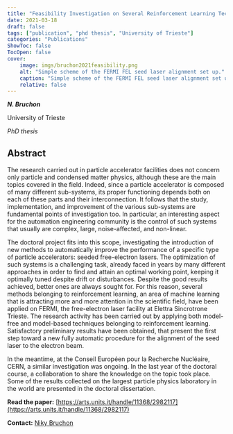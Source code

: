 ```yaml
---
title: "Feasibility Investigation on Several Reinforcement Learning Techniques to Improve the Performance of the FERMI Free-Electron Laser"
date: 2021-03-18
draft: false
tags: ["publication", "phd thesis", "University of Trieste"]
categories: "Publications"
ShowToc: false
TocOpen: false
cover:
    image: imgs/bruchon2021feasibility.png
    alt: "Simple scheme of the FERMI FEL seed laser alignment set up."
    caption: "Simple scheme of the FERMI FEL seed laser alignment set up."
    relative: false
---
```


_**N. Bruchon**_

University of Trieste

_PhD thesis_

## Abstract

The research carried out in particle accelerator facilities does not concern only particle and condensed matter physics, although these are the main topics covered in the field. Indeed, since a particle accelerator is composed of many different sub-systems, its proper functioning depends both on each of these parts and their interconnection. It follows that the study, implementation, and improvement of the various sub-systems are fundamental points of investigation too. In particular, an interesting aspect for the automation engineering community is the control of such systems that usually are complex, large, noise-affected, and non-linear.

The doctoral project fits into this scope, investigating the introduction of new methods to automatically improve the performance of a specific type of particle accelerators: seeded free-electron lasers. The optimization of such systems is a challenging task, already faced in years by many different approaches in order to find and attain an optimal working point, keeping it optimally tuned despite drift or disturbances. Despite the good results achieved, better ones are always sought for. For this reason, several methods belonging to reinforcement learning, an area of machine learning that is attracting more and more attention in the scientific field, have been applied on FERMI, the free-electron laser facility at Elettra Sincrotrone Trieste. The research activity has been carried out by applying both model-free and model-based techniques belonging to reinforcement learning. Satisfactory preliminary results have been obtained, that present the first step toward a new fully automatic procedure for the alignment of the seed laser to the electron beam.

In the meantime, at the Conseil Européen pour la Recherche Nucléaire, CERN, a similar investigation was ongoing. In the last year of the doctoral course, a collaboration to share the knowledge on the topic took place. Some of the results collected on the largest particle physics laboratory in the world are presented in the doctoral dissertation.

**Read the paper:** [https://arts.units.it/handle/11368/2982117](https://arts.units.it/handle/11368/2982117)

**Contact:** [Niky Bruchon](mailto:niky.bruchon@cern.ch)
